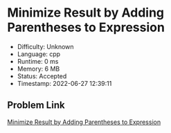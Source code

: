 # Minimize Result by Adding Parentheses to Expression

- Difficulty: Unknown
- Language: cpp
- Runtime: 0 ms
- Memory: 6 MB
- Status: Accepted
- Timestamp: 2022-06-27 12:39:11

## Problem Link
[Minimize Result by Adding Parentheses to Expression](https://leetcode.com/problems/minimize-result-by-adding-parentheses-to-expression)

